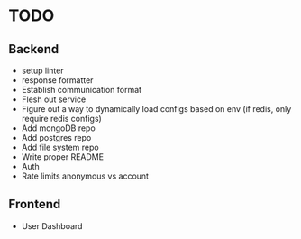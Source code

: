 # TODO

## Backend

- setup linter
- response formatter
- Establish communication format
- Flesh out service
- Figure out a way to dynamically load configs based on env (if redis, only require redis configs)
- Add mongoDB repo
- Add postgres repo
- Add file system repo
- Write proper README
- Auth
- Rate limits anonymous vs account

## Frontend

- User Dashboard
